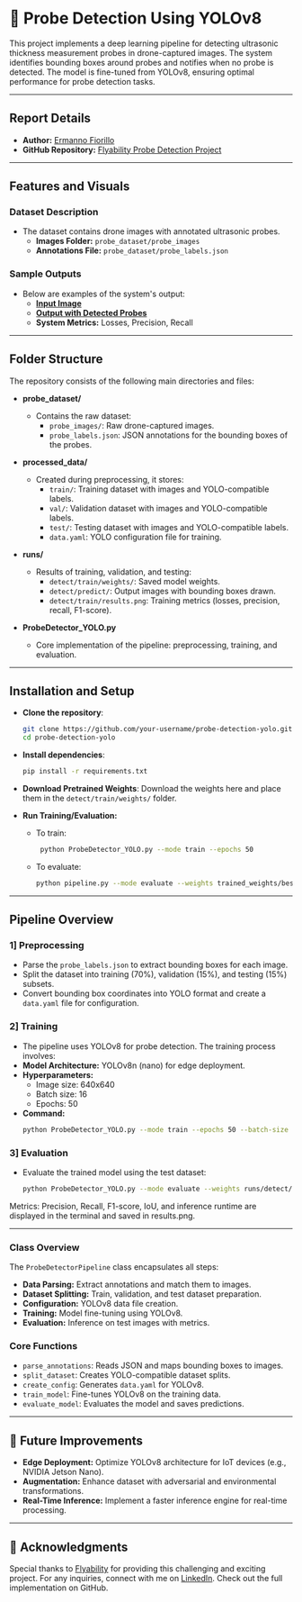 # 🚀 Probe Detection Using YOLOv8

This project implements a deep learning pipeline for detecting ultrasonic thickness measurement probes in drone-captured images. The system identifies bounding boxes around probes and notifies when no probe is detected. The model is fine-tuned from YOLOv8, ensuring optimal performance for probe detection tasks.

---

## Report Details

- **Author:** [Ermanno Fiorillo](https://www.linkedin.com/in/ermanno-fiorillo-799296171)
- **GitHub Repository:** [Flyability Probe Detection Project](https://github.com/ErmannoF00/Probe-Detection.git)

---

## Features and Visuals

### Dataset Description

- The dataset contains drone images with annotated ultrasonic probes.
  - **Images Folder:** `probe_dataset/probe_images`
  - **Annotations File:** `probe_dataset/probe_labels.json`

### Sample Outputs

- Below are examples of the system's output:
  - [**Input Image**](probe_dataset/probe_images/E300PREMP00002_00725_216_1flight_11100_2.jpg)
  - [**Output with Detected Probes**](runs/detect/predict3/E300PREMP00002_00725_216_1flight_11100_2.jpg)
  - **System Metrics:** Losses, Precision, Recall

---

## Folder Structure

The repository consists of the following main directories and files:

- **probe_dataset/**
  - Contains the raw dataset:
    - `probe_images/`: Raw drone-captured images.
    - `probe_labels.json`: JSON annotations for the bounding boxes of the probes.
  
- **processed_data/**
  - Created during preprocessing, it stores:
    - `train/`: Training dataset with images and YOLO-compatible labels.
    - `val/`: Validation dataset with images and YOLO-compatible labels.
    - `test/`: Testing dataset with images and YOLO-compatible labels.
    - `data.yaml`: YOLO configuration file for training.

- **runs/**
  - Results of training, validation, and testing:
    - `detect/train/weights/`: Saved model weights.
    - `detect/predict/`: Output images with bounding boxes drawn.
    - `detect/train/results.png`: Training metrics (losses, precision, recall, F1-score).

- **ProbeDetector_YOLO.py**
  - Core implementation of the pipeline: preprocessing, training, and evaluation.

---
##  Installation and Setup

- **Clone the repository**:
  ```bash
  git clone https://github.com/your-username/probe-detection-yolo.git
  cd probe-detection-yolo  
  ```
  
- **Install dependencies**:
  ```bash
  pip install -r requirements.txt  
  ```
- **Download Pretrained Weights**:
  Download the weights here and place them in the `detect/train/weights/` folder.

- **Run Training/Evaluation:**
  - To train:
    ```bash
     python ProbeDetector_YOLO.py --mode train --epochs 50 
     ```
  - To evaluate:
    ```bash
    python pipeline.py --mode evaluate --weights trained_weights/best.pt  
    ```

---
## Pipeline Overview

### 1] Preprocessing

- Parse the `probe_labels.json` to extract bounding boxes for each image.
- Split the dataset into training (70%), validation (15%), and testing (15%) subsets.
- Convert bounding box coordinates into YOLO format and create a `data.yaml` file for configuration.

### 2] Training
  - The pipeline uses YOLOv8 for probe detection. The training process involves:
  - **Model Architecture:** YOLOv8n (nano) for edge deployment.
  - **Hyperparameters:**
    - Image size: 640x640
    - Batch size: 16
    - Epochs: 50
- **Command:**
  ```bash
  python ProbeDetector_YOLO.py --mode train --epochs 50 --batch-size 16
  ```
  
### 3] Evaluation
- Evaluate the trained model using the test dataset:
  ```bash
  python ProbeDetector_YOLO.py --mode evaluate --weights runs/detect/train/weights/best.pt --subset test
  ```
Metrics: Precision, Recall, F1-score, IoU, and inference runtime are displayed in the terminal and saved in results.png.

---

### Class Overview

The `ProbeDetectorPipeline` class encapsulates all steps:

- **Data Parsing:** Extract annotations and match them to images.
- **Dataset Splitting:** Train, validation, and test dataset preparation.
- **Configuration:** YOLOv8 data file creation.
- **Training:** Model fine-tuning using YOLOv8.
- **Evaluation:** Inference on test images with metrics.

### Core Functions

- `parse_annotations`: Reads JSON and maps bounding boxes to images.
- `split_dataset`: Creates YOLO-compatible dataset splits.
- `create_config`: Generates `data.yaml` for YOLOv8.
- `train_model`: Fine-tunes YOLOv8 on the training data.
- `evaluate_model`: Evaluates the model and saves predictions.

---
## 🚩 Future Improvements

- **Edge Deployment:** Optimize YOLOv8 architecture for IoT devices (e.g., NVIDIA Jetson Nano).
- **Augmentation:** Enhance dataset with adversarial and environmental transformations.
- **Real-Time Inference:** Implement a faster inference engine for real-time processing.
---

## 🤝 Acknowledgments

Special thanks to [Flyability](https://www.flyability.com/company-page/) for providing this challenging and exciting project.
For any inquiries, connect with me on [LinkedIn](https://www.linkedin.com/in/ermanno-fiorillo-799296171). Check out the full implementation on GitHub.
